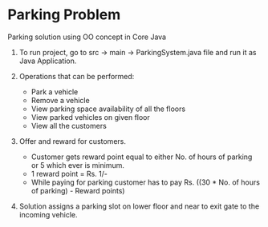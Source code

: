 # Parking Problem
Parking solution using OO concept in Core Java

1. To run project, go to src -> main -> ParkingSystem.java file and run it as Java Application.

2. Operations that can be performed:
   - Park a vehicle
   - Remove a vehicle
   - View parking space availability of all the floors
   - View parked vehicles on given floor
   - View all the customers
   
3. Offer and reward for customers.
   - Customer gets reward point equal to either No. of hours of parking or 5 which ever is minimum.
   - 1 reward point = Rs. 1/-
   - While paying for parking customer has to pay Rs. ((30 * No. of hours of parking) - Reward points)
   
4. Solution assigns a parking slot on lower floor and near to exit gate to the incoming vehicle.
   

